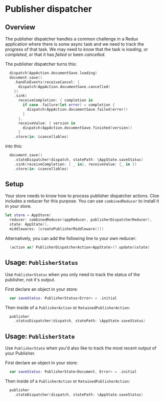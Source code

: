 # Publisher dispatcher

## Overview

The publisher dispatcher handles a common challenge in a Redux application where there is some
async task and we need to track the progress of that task. We may need to know that the
task is *loading*, or *completed*, or that it has *failed* or been *cancelled*.

The publisher dispatcher turns this:

```swift
  dispatch(AppAction.documentSave.loading)
  document.save()
    .handleEvents(receiveCancel: {
      dispatch(AppAction.documentSave.cancelled)
    })
    .sink(
      receiveCompletion: { completion in
        if case .failure(let error) = completion {
          dispatch(AppAction.documentSave.failed(error))
        }
      },
      receiveValue: { version in
        dispatch(AppAction.documentSave.finished(version))
      }
    .store(in: &cancellables)
```

into this:

```swift
  document.save()
    .stateDispatcher(dispatch, statePath: \AppState.saveStatus)
    .sink(receiveCompletion: { _ in}, receiveValue: {_ in })
    .store(in: &cancellables)
```

## Setup

Your store needs to know how to process publisher dispatcher actions.
Cloe includes a reducer for this purpose. You can use `combinedReducer`
to install it in your store.

```swift
let store = AppStore(
  reducer: combinedReducer(appReducer, publisherDispatcherReducer),
  state: AppState(),
  middlewares: [createPublisherMiddleware()])
```

Alternatively, you can add the following line to your own reducer:

```swift
  (action as? PublisherDispatcherAction<AppState>)?.update(&state)
```

## Usage: `PublisherStatus`

Use `PublisherStatus` when you only need to track the status of the publisher, not it's output.

First declare an object in your store:

```swift
  var saveStatus: PublisherStatus<Error> = .initial
```

Then inside of a `PublisherAction` or `RetainedPublisherAction`:

```swift
  publisher
    .statusDispatcher(dispatch, statePath: \AppState.saveStatus)
```

## Usage: `PublisherState`

Use `PublisherState` when you'd also like to track the most recent output of your Publisher.

First declare an object in your store:

```swift
  var saveStatus: PublisherState<Document, Error> = .initial
```

Then inside of a `PublisherAction` or `RetainedPublisherAction`:

```swift
  publisher
    .stateDispatcher(dispatch, statePath: \AppState.saveStatus)
```
